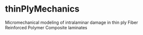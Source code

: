 # thinPlyMechanics
Micromechanical modeling of intralaminar damage in thin ply Fiber Reinforced Polymer Composite laminates
